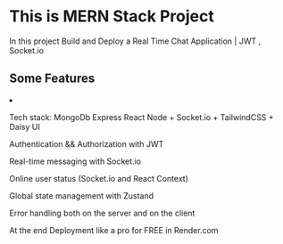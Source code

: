 <h1>This is MERN Stack Project</h1>
<p>In this project Build and Deploy a Real Time Chat Application | JWT , Socket.io</p>

<h2>Some Features</h2>
<li>
<p> Tech stack: MongoDb Express React Node + Socket.io + TailwindCSS + Daisy UI</p>
<p>Authentication && Authorization with JWT</p>
<p>Real-time messaging with Socket.io</p>
<p> Online user status (Socket.io and React Context)</p>
<p>Global state management with Zustand</p>
<p> Error handling both on the server and on the client</p>
<p> At the end Deployment like a pro for FREE in Render.com</p>

